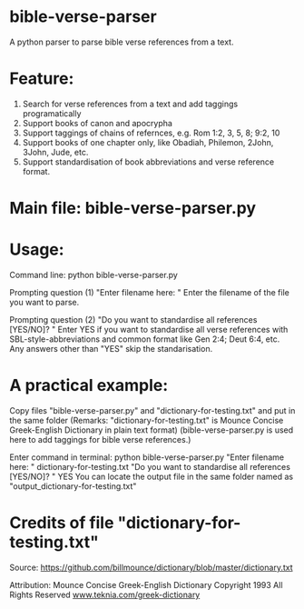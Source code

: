 # bible-verse-parser
A python parser to parse bible verse references from a text.

# Feature:
1. Search for verse references from a text and add taggings programatically
2. Support books of canon and apocrypha
3. Support taggings of chains of refernces, e.g. Rom 1:2, 3, 5, 8; 9:2, 10
4. Support books of one chapter only, like Obadiah, Philemon, 2John, 3John, Jude, etc.
5. Support standardisation of book abbreviations and verse reference format.

# Main file: bible-verse-parser.py

# Usage:

Command line: python bible-verse-parser.py

Prompting question (1) "Enter filename here: "
Enter the filename of the file you want to parse.

Prompting question (2) "Do you want to standardise all references [YES/NO]? "
Enter YES if you want to standardise all verse references with SBL-style-abbreviations and common format like Gen 2:4; Deut 6:4, etc.
Any answers other than "YES" skip the standarisation.

# A practical example:

Copy files "bible-verse-parser.py" and "dictionary-for-testing.txt" and put in the same folder
(Remarks: "dictionary-for-testing.txt" is Mounce Concise Greek-English Dictionary in plain text format)
(bible-verse-parser.py is used here to add taggings for bible verse references.)

Enter command in terminal: python bible-verse-parser.py
"Enter filename here: " dictionary-for-testing.txt
"Do you want to standardise all references [YES/NO]? " YES
You can locate the output file in the same folder named as "output_dictionary-for-testing.txt"

# Credits of file "dictionary-for-testing.txt"

Source: <a href="https://github.com/billmounce/dictionary/blob/master/dictionary.txt">https://github.com/billmounce/dictionary/blob/master/dictionary.txt</a>

Attribution:
Mounce Concise Greek-English Dictionary
Copyright 1993 All Rights Reserved
www.teknia.com/greek-dictionary
